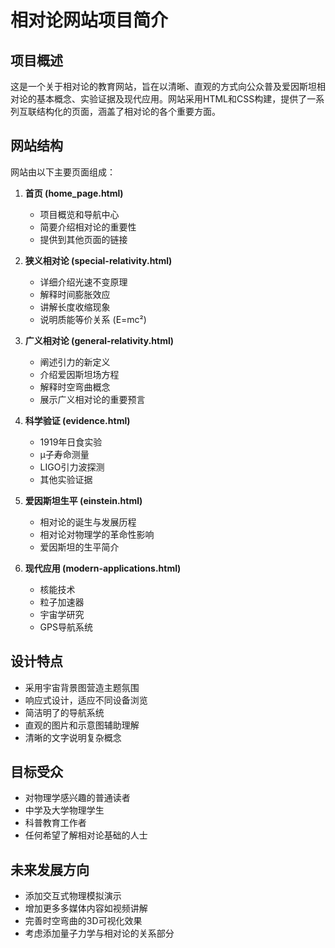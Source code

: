 # 相对论网站项目简介

## 项目概述
这是一个关于相对论的教育网站，旨在以清晰、直观的方式向公众普及爱因斯坦相对论的基本概念、实验证据及现代应用。网站采用HTML和CSS构建，提供了一系列互联结构化的页面，涵盖了相对论的各个重要方面。

## 网站结构
网站由以下主要页面组成：

1. **首页 (home_page.html)**
    - 项目概览和导航中心
    - 简要介绍相对论的重要性
    - 提供到其他页面的链接

2. **狭义相对论 (special-relativity.html)**
    - 详细介绍光速不变原理
    - 解释时间膨胀效应
    - 讲解长度收缩现象
    - 说明质能等价关系 (E=mc²)

3. **广义相对论 (general-relativity.html)**
    - 阐述引力的新定义
    - 介绍爱因斯坦场方程
    - 解释时空弯曲概念
    - 展示广义相对论的重要预言

4. **科学验证 (evidence.html)**
    - 1919年日食实验
    - μ子寿命测量
    - LIGO引力波探测
    - 其他实验证据

5. **爱因斯坦生平 (einstein.html)**
    - 相对论的诞生与发展历程
    - 相对论对物理学的革命性影响
    - 爱因斯坦的生平简介

6. **现代应用 (modern-applications.html)**
    - 核能技术
    - 粒子加速器
    - 宇宙学研究
    - GPS导航系统

## 设计特点
- 采用宇宙背景图营造主题氛围
- 响应式设计，适应不同设备浏览
- 简洁明了的导航系统
- 直观的图片和示意图辅助理解
- 清晰的文字说明复杂概念

## 目标受众
- 对物理学感兴趣的普通读者
- 中学及大学物理学生
- 科普教育工作者
- 任何希望了解相对论基础的人士

## 未来发展方向
- 添加交互式物理模拟演示
- 增加更多多媒体内容如视频讲解
- 完善时空弯曲的3D可视化效果
- 考虑添加量子力学与相对论的关系部分
